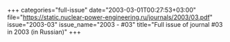 +++
categories="full-issue"
date="2003-03-01T00:27:53+03:00"
file="https://static.nuclear-power-engineering.ru/journals/2003/03.pdf"
issue="2003-03"
issue_name="2003 - #03"
title="Full issue of journal #03 in 2003 (in Russian)"
+++